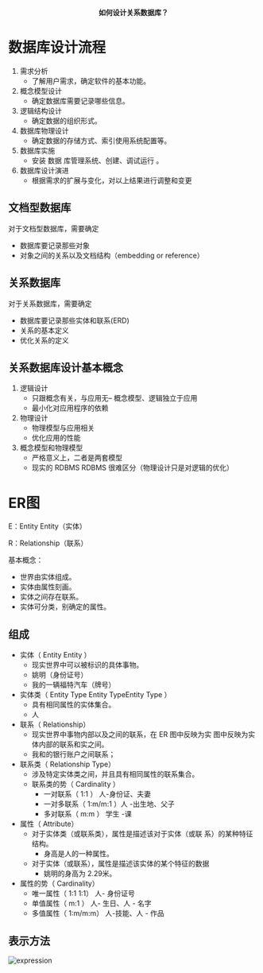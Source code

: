 <p align="center">
  <b>如何设计关系数据库？</b>
</p>

# 数据库设计流程

1. 需求分析
   - 了解用户需求，确定软件的基本功能。
2. 概念模型设计
   - 确定数据库需要记录哪些信息。
3. 逻辑结构设计
   - 确定数据的组织形式。
4. 数据库物理设计
   - 确定数据的存储方式、索引使用系统配置等。
5. 数据库实施
   - 安装 数据 库管理系统、创建、调试运行 。
6. 数据库设计演进
   - 根据需求的扩展与变化，对以上结果进行调整和变更

## 文档型数据库

对于文档型数据库，需要确定

- 数据库要记录那些对象
- 对象之间的关系以及文档结构（embedding or reference）

## 关系数据库

对于关系数据库，需要确定

- 数据库要记录那些实体和联系(ERD)
- 关系的基本定义
- 优化关系的定义

## 关系数据库设计基本概念

1. 逻辑设计
   - 只跟概念有关，与应用无– 概念模型、逻辑独立于应用
   - 最小化对应用程序的依赖
2. 物理设计
   - 物理模型与应用相关
   - 优化应用的性能
3. 概念模型和物理模型
   - 严格意义上，二者是两套模型
   - 现实的 RDBMS RDBMS 很难区分（物理设计只是对逻辑的优化） 

# ER图

E：Entity Entity（实体）

R：Relationship（联系）

基本概念：

- 世界由实体组成。
- 实体由属性刻画。
- 实体之间存在联系。
- 实体可分类，别确定的属性。

## 组成

- 实体（ Entity Entity ）
  - 现实世界中可以被标识的具体事物。
  - 姚明（身份证号）
  - 我的一辆福特汽车（牌号）
- 实体类（ Entity Type Entity TypeEntity Type ）
  - 具有相同属性的实体集合。
  - 人
- 联系（ Relationship）
  - 现实世界中事物内部以及之间的联系，在 ER 图中反映为实 图中反映为实体内部的联系和实之间。
  - 我和的银行账户之间联系； 
- 联系类（ Relationship Type）
  - 涉及特定实体类之间，并且具有相同属性的联系集合。
  - 联系类的势（ Cardinality ）
    - 一对联系（ 1:1 ） 人-身份证、夫妻
    - 一对多联系（ 1:m/m:1 ）人 -出生地、父子
    - 多对联系（ m:m ） 学生 -课
- 属性（ Attribute）
  - 对于实体类（或联系类），属性是描述该对于实体（或联 系）的某种特征结构。
    - 身高是人的一种属性。
  - 对于实体（或联系），属性是描述该实体的某个特征的数据
    - 姚明的身高为 2.29米。
- 属性的势（ Cardinality）
  - 唯一属性（ 1:1 1:1） 人- 身份证号
  - 单值属性（ m:1 ） 人- 生日、人 - 名字
  - 多值属性（ 1:m/m:m） 人-技能、人 - 作品

## 表示方法

![expression](/images/expression.png)


